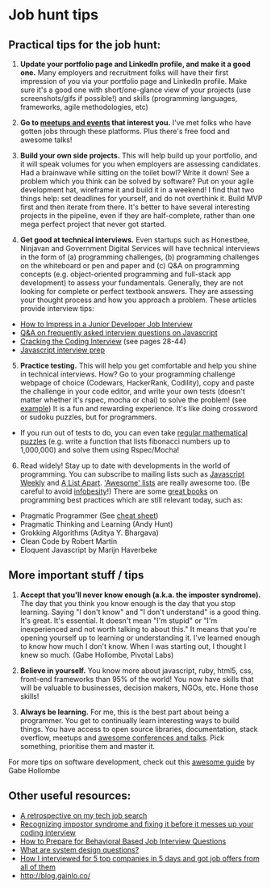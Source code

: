 # Job hunt tips

## Practical tips for the job hunt:

1. **Update your portfolio page and LinkedIn profile, and make it a good one.** Many employers and recruitment folks will have their first impression of you via your portfolio page and LinkedIn profile. Make sure it's a good one with short/one-glance view of your projects (use screenshots/gifs if possible!) and skills (programming languages, frameworks, agile methodologies, etc)

2. **Go to [meetups and events](https://webuild.sg/) that interest you.** I've met folks who have gotten jobs through these platforms. Plus there's free food and awesome talks!

3. **Build your own side projects.** This will help build up your portfolio, and it will speak volumes for you when employers are assessing candidates. Had a brainwave while sitting on the toilet bowl? Write it down! See a problem which you think can be solved by software? Put on your agile development hat, wireframe it and build it in a weekend! I find that two things help: set deadlines for yourself, and do not overthink it. Build MVP first and then iterate from there. It's better to have several interesting projects in the pipeline, even if they are half-complete, rather than one mega perfect project that never got started.

4. **Get good at technical interviews.** Even startups such as Honestbee, Ninjavan and Government Digital Services will have technical interviews in the form of (a) programming challenges, (b) programming challenges on the whiteboard or pen and paper and (c) Q&A on programming concepts (e.g. object-oriented programming and full-stack app development) to assess your fundamentals. Generally, they are not looking for complete or perfect textbook answers. They are assessing your thought process and how you approach a problem. These articles provide interview tips:

  - [How to Impress in a Junior Developer Job Interview](https://medium.com/@CodementorIO/how-to-impress-in-a-junior-developer-job-interview-2d2fb325a66c#.2mskcv53j)
  - [Q&A on frequently asked interview questions on Javascript](https://github.com/ggomaeng/awesome-js)
  - [Cracking the Coding Interview](https://robot.bolink.org/ebooks/Cracking%20the%20Coding%20Interview%20-%20150%20Programming%20Interview%20Questions%20and%20Solutions%204e%20Small.pdf) (see pages 28-44)
  - [Javascript interview prep](https://github.com/ajzawawi/js-interview-prep)

5. **Practice testing.** This will help you get comfortable and help you shine in technical interviews. How? Go to your programming challenge webpage of choice (Codewars, HackerRank, Codility), copy and paste the challenge in your code editor, and write your own tests (doesn't matter whether it's rspec, mocha or chai) to solve the problem! (see [example](https://github.com/davified/recursion-practice)) It is a fun and rewarding experience. It's like doing crossword or sudoku puzzles, but for programmers.

  - If you run out of tests to do, you can even take [regular mathematical puzzles](https://projecteuler.net/) (e.g. write a function that lists fibonacci numbers up to 1,000,000) and solve them using Rspec/Mocha!

6. Read widely! Stay up to date with developments in the world of programming. You can subscribe to mailing lists such as [Javascript Weekly](http://javascriptweekly.com/) and [A List Apart](http://alistapart.com/). ['Awesome' lists](https://github.com/detailyang/awesome-cheatsheet) are really awesome too. (Be careful to avoid [infobesity](https://en.wikipedia.org/wiki/Information_overload)!) There are some [great books](http://bit.ly/2eP0swQ) on programming best practices which are still relevant today, such as:

  - Pragmatic Programmer (See [cheat sheet](https://pragprog.com/the-pragmatic-programmer/extracts/tips))
  - Pragmatic Thinking and Learning (Andy Hunt) 
  - Grokking Algorithms (Aditya Y. Bhargava)
  - Clean Code by Robert Martin
  - Eloquent Javascript by Marijn Haverbeke

## More important stuff / tips

1. **Accept that you'll never know enough (a.k.a. the imposter syndrome).** The day that you think you know enough is the day that you stop learning. Saying "I don't know" and "I don't understand" is a good thing. It's great. It's essential. It doesn't mean "I'm stupid" or "I'm inexperienced and not worth talking to about this." It means that you're opening yourself up to learning or understanding it. I've learned enough to know how much I don't know. When I was starting out, I thought I knew so much. (Gabe Hollombe, Pivotal Labs)

2. **Believe in yourself.** You know more about javascript, ruby, html5, css, front-end frameworks than 95% of the world! You now have skills that will be valuable to businesses, decision makers, NGOs, etc. Hone those skills!

3. **Always be learning.** For me, this is the best part about being a programmer. You get to continually learn interesting ways to build things. You have access to open source libraries, documentation, stack overflow, meetups and [awesome conferences and talks](https://engineers.sg/). Pick something, prioritise them and master it.

For more tips on software development, check out this [awesome guide](https://docs.google.com/document/d/1tMgtfyHz31x2Mtnp9TvlpE2V1S8iQ32nNx-NxJIIpkI/edit) by Gabe Hollombe 


## Other useful resources:
- [A retrospective on my tech job search](https://blog.safia.rocks/post/170800851750)
- [Recognizing impostor syndrome and fixing it before it messes up your coding interview](https://dev.to/interviewcake/recognizing-impostor-syndrome-and-fixing-it-before-it-messes-up-your-coding-interview-2j12)
- [How to Prepare for Behavioral Based Job Interview Questions](https://www.thebalancecareers.com/behavioral-job-interview-questions-2059620)
- [What are system design questions?](https://www.hiredintech.com/classrooms/system-design/lesson/52)
- [How I interviewed for 5 top companies in 5 days and got job offers from all of them](https://www.techinasia.com/talk/5-companines-5-days-5-offers)
- http://blog.gainlo.co/
